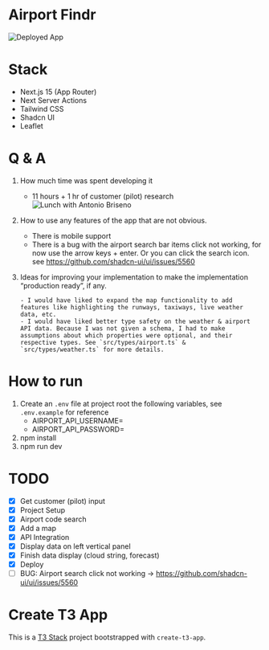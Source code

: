 # Airport Findr

![Deployed App](https://airport-findr.vercel.app)

# Stack

- Next.js 15 (App Router)
- Next Server Actions
- Tailwind CSS
- Shadcn UI
- Leaflet

# Q & A

1.  How much time was spent developing it

    - 11 hours + 1 hr of customer (pilot) research 
      ![Lunch with Antonio Briseno](https://www.icloud.com/photos/#03aBZ-0hsprZJ799EYcI4cOKw)

2.  How to use any features of the app that are not obvious.

    - There is mobile support
    - There is a bug with the airport search bar items click not working, for now use the arrow keys + enter. Or you can click the search icon. see https://github.com/shadcn-ui/ui/issues/5560

3.  Ideas for improving your implementation to make the implementation “production ready”,
    if any.

        - I would have liked to expand the map functionality to add features like highlighting the runways, taxiways, live weather data, etc.
        - I would have liked better type safety on the weather & airport API data. Because I was not given a schema, I had to make assumptions about which properties were optional, and their respective types. See `src/types/airport.ts` & `src/types/weather.ts` for more details.

# How to run

1. Create an `.env` file at project root the following variables, see `.env.example` for reference
   - AIRPORT_API_USERNAME=
   - AIRPORT_API_PASSWORD=
2. npm install
3. npm run dev

# TODO

- [x] Get customer (pilot) input
- [x] Project Setup
- [x] Airport code search
- [x] Add a map
- [x] API Integration
- [x] Display data on left vertical panel
- [x] Finish data display (cloud string, forecast)
- [x] Deploy
- [ ] BUG: Airport search click not working -> https://github.com/shadcn-ui/ui/issues/5560

# Create T3 App

This is a [T3 Stack](https://create.t3.gg/) project bootstrapped with `create-t3-app`.
